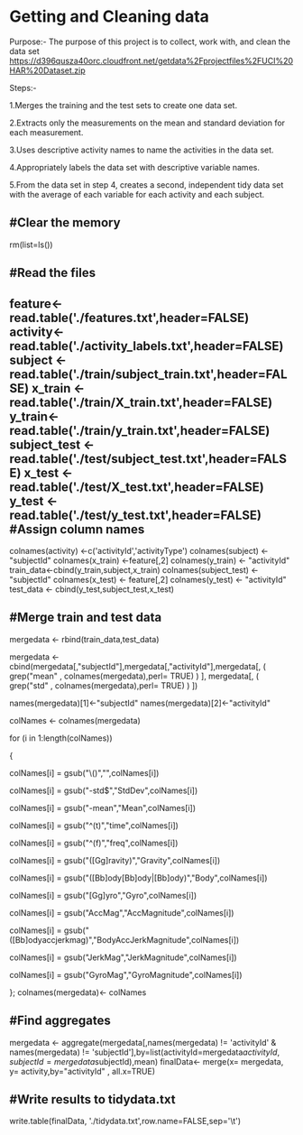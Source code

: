 # Getting and Cleaning data

Purpose:-
The purpose of this project is to collect, work with, and clean the  data set https://d396qusza40orc.cloudfront.net/getdata%2Fprojectfiles%2FUCI%20HAR%20Dataset.zip 

Steps:-

1.Merges the training and the test sets to create one data set.

2.Extracts only the measurements on the mean and standard deviation for each measurement. 

3.Uses descriptive activity names to name the activities in the data set.

4.Appropriately labels the data set with descriptive variable names. 

5.From the data set in step 4, creates a second, independent tidy data set with the average of each variable for each activity and each subject.

#Clear the memory
-----------------
rm(list=ls())

#Read the files
---------------
feature<- read.table('./features.txt',header=FALSE)
activity<-read.table('./activity_labels.txt',header=FALSE)
subject <-read.table('./train/subject_train.txt',header=FALSE)
x_train <- read.table('./train/X_train.txt',header=FALSE)
y_train<- read.table('./train/y_train.txt',header=FALSE)
subject_test <-read.table('./test/subject_test.txt',header=FALSE)
x_test       <-read.table('./test/X_test.txt',header=FALSE) 
y_test       <- read.table('./test/y_test.txt',header=FALSE)
#Assign column names
----------------------

colnames(activity)  <-c('activityId','activityType')
colnames(subject)  <-"subjectId"
colnames(x_train) <-feature[,2] 
colnames(y_train) <- "activityId"
train_data<-cbind(y_train,subject,x_train)
colnames(subject_test) <- "subjectId"
colnames(x_test)       <- feature[,2] 
colnames(y_test)       <- "activityId"
test_data <- cbind(y_test,subject_test,x_test)

#Merge train and test data
---------------------------
mergedata <- rbind(train_data,test_data)

mergedata <- cbind(mergedata[,"subjectId"],mergedata[,"activityId"],mergedata[, ( grep("mean" , colnames(mergedata),perl=  TRUE) ) ], mergedata[, ( grep("std" , colnames(mergedata),perl=  TRUE) ) ])

names(mergedata)[1]<-"subjectId"
names(mergedata)[2]<-"activityId"

colNames <- colnames(mergedata)

for (i in 1:length(colNames)) 
  
{
  
  colNames[i] = gsub("\\()","",colNames[i])
  
  colNames[i] = gsub("-std$","StdDev",colNames[i])
  
  colNames[i] = gsub("-mean","Mean",colNames[i])
  
  colNames[i] = gsub("^(t)","time",colNames[i])
  
  colNames[i] = gsub("^(f)","freq",colNames[i])
  
  colNames[i] = gsub("([Gg]ravity)","Gravity",colNames[i])
  
  colNames[i] = gsub("([Bb]ody[Bb]ody|[Bb]ody)","Body",colNames[i])
  
  colNames[i] = gsub("[Gg]yro","Gyro",colNames[i])
  
  colNames[i] = gsub("AccMag","AccMagnitude",colNames[i])
  
  colNames[i] = gsub("([Bb]odyaccjerkmag)","BodyAccJerkMagnitude",colNames[i])
  
  colNames[i] = gsub("JerkMag","JerkMagnitude",colNames[i])
  
  colNames[i] = gsub("GyroMag","GyroMagnitude",colNames[i])
  
};
colnames(mergedata)<- colNames

#Find aggregates
------------------
mergedata <- aggregate(mergedata[,names(mergedata) != 'activityId' & names(mergedata) != 'subjectId'],by=list(activityId=mergedata$activityId,subjectId = mergedata$subjectId),mean)
finalData<- merge(x= mergedata, y= activity,by="activityId" , all.x=TRUE)

#Write results to tidydata.txt
-------------------------------
write.table(finalData, './tidydata.txt',row.name=FALSE,sep='\t')
